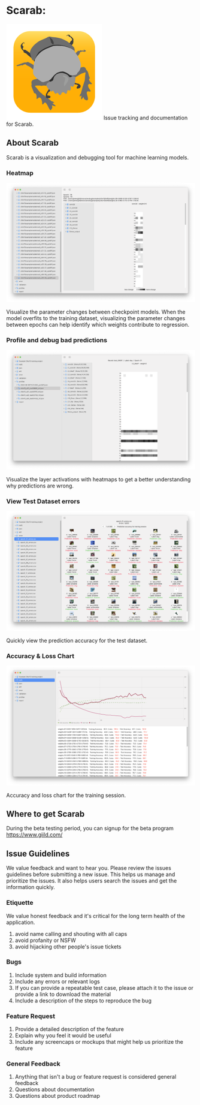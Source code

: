 # Scarab: 

![Scarab Icon](https://github.com/giild/ScarabApp/blob/main/images/kscarab_bw_256_icon.png)
Issue tracking and documentation for Scarab.

## About Scarab
Scarab is a visualization and debugging tool for machine learning models. 

### Heatmap

![Diff between checkpoint Heatmap](./screenshot/diff_heatmap.png)

Visualize the parameter changes between checkpoint models. When the model overfits to the training dataset, visualizing the parameter changes between epochs can help identify which weights contribute to regression.

### Profile and debug bad predictions

![Layer Activation Output](./screenshot/profile_activation_heatmap.png)

Visualize the layer activations with heatmaps to get a better understanding why predictions are wrong.

### View Test Dataset errors

![Test Dataset errors](./screenshot/epoch_test_img_report.png)

Quickly view the prediction accuracy for the test dataset.

### Accuracy & Loss Chart

![Training accuracy and Loss](./screenshot/hdf5_model_list.png)

Accuracy and loss chart for the training session.

## Where to get Scarab
During the beta testing period, you can signup for the beta program https://www.giild.com/

## Issue Guidelines
We value feedback and want to hear you. Please review the issues guidelines before submitting a new issue. This helps us manage and prioritize the issues. It also helps users search the issues and get the information quickly.

### Etiquette

We value honest feedback and it's critical for the long term health of the application. 

1. avoid name calling and shouting with all caps
2. avoid profanity or NSFW
3. avoid hijacking other people's issue tickets

### Bugs

1. Include system and build information
2. Include any errors or relevant logs
3. If you can provide a repeatable test case, please attach it to the issue or provide a link to download the material
4. Include a description of the steps to reproduce the bug

### Feature Request

1. Provide a detailed description of the feature
2. Explain why you feel it would be useful
3. Include any screencaps or mockups that might help us prioritize the feature

### General Feedback

1. Anything that isn't a bug or feature request is considered general feedback
2. Questions about documentation
3. Questions about product roadmap
   
